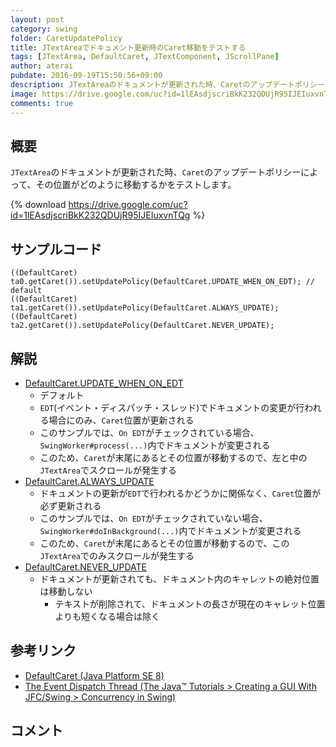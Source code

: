 ```yaml
---
layout: post
category: swing
folder: CaretUpdatePolicy
title: JTextAreaでドキュメント更新時のCaret移動をテストする
tags: [JTextArea, DefaultCaret, JTextComponent, JScrollPane]
author: aterai
pubdate: 2016-09-19T15:50:56+09:00
description: JTextAreaのドキュメントが更新された時、Caretのアップデートポリシーによって、その位置がどのように移動するかをテストします。
image: https://drive.google.com/uc?id=1lEAsdjscriBkK232QDUjR95IJEIuxvnTQg
comments: true
---
```

## 概要
`JTextArea`のドキュメントが更新された時、`Caret`のアップデートポリシーによって、その位置がどのように移動するかをテストします。

{% download https://drive.google.com/uc?id=1lEAsdjscriBkK232QDUjR95IJEIuxvnTQg %}

## サンプルコード
<pre class="prettyprint"><code>((DefaultCaret) ta0.getCaret()).setUpdatePolicy(DefaultCaret.UPDATE_WHEN_ON_EDT); // default
((DefaultCaret) ta1.getCaret()).setUpdatePolicy(DefaultCaret.ALWAYS_UPDATE);
((DefaultCaret) ta2.getCaret()).setUpdatePolicy(DefaultCaret.NEVER_UPDATE);
</code></pre>

## 解説
- [DefaultCaret.UPDATE_WHEN_ON_EDT](https://docs.oracle.com/javase/jp/8/docs/api/javax/swing/text/DefaultCaret.html#UPDATE_WHEN_ON_EDT)
    - デフォルト
    - `EDT`(イベント・ディスパッチ・スレッド)でドキュメントの変更が行われる場合にのみ、`Caret`位置が更新される
    - このサンプルでは、`On EDT`がチェックされている場合、`SwingWorker#process(...)`内でドキュメントが変更される
    - このため、`Caret`が末尾にあるとその位置が移動するので、左と中の`JTextArea`でスクロールが発生する
- [DefaultCaret.ALWAYS_UPDATE](https://docs.oracle.com/javase/jp/8/docs/api/javax/swing/text/DefaultCaret.html#ALWAYS_UPDATE)
    - ドキュメントの更新が`EDT`で行われるかどうかに関係なく、`Caret`位置が必ず更新される
    - このサンプルでは、`On EDT`がチェックされていない場合、`SwingWorker#doInBackground(...)`内でドキュメントが変更される
    - このため、`Caret`が末尾にあるとその位置が移動するので、この`JTextArea`でのみスクロールが発生する
- [DefaultCaret.NEVER_UPDATE](https://docs.oracle.com/javase/jp/8/docs/api/javax/swing/text/DefaultCaret.html#NEVER_UPDATE)
    - ドキュメントが更新されても、ドキュメント内のキャレットの絶対位置は移動しない
        - テキストが削除されて、ドキュメントの長さが現在のキャレット位置よりも短くなる場合は除く

<!-- dummy comment line for breaking list -->

## 参考リンク
- [DefaultCaret (Java Platform SE 8)](https://docs.oracle.com/javase/jp/8/docs/api/javax/swing/text/DefaultCaret.html)
- [The Event Dispatch Thread (The Java™ Tutorials > Creating a GUI With JFC/Swing > Concurrency in Swing)](https://docs.oracle.com/javase/tutorial/uiswing/concurrency/dispatch.html)

<!-- dummy comment line for breaking list -->

## コメント
